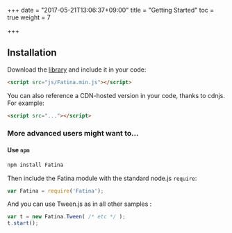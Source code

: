 +++
date = "2017-05-21T13:06:37+09:00"
title = "Getting Started"
toc = true
weight = 7

+++

## Installation

Download the [library](...) and include it in your code:

```html
<script src="js/Fatina.min.js"></script>
```

You can also reference a CDN-hosted version in your code, thanks to cdnjs. For example:

```html
<script src="..."></script>
```

### More advanced users might want to...

#### Use `npm`

```bash
npm install Fatina
```

Then include the Fatina module with the standard node.js `require`:

```javascript
var Fatina = require('Fatina');
```

And you can use Tween.js as in all other samples :
```javascript
var t = new Fatina.Tween( /* etc */ );
t.start();
```